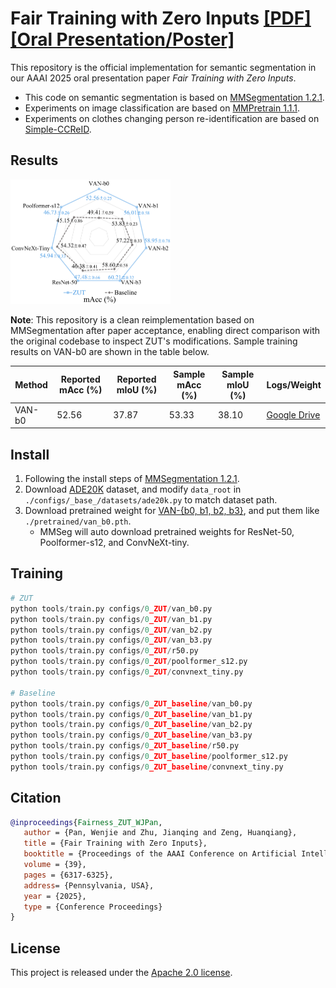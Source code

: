 # Fair Training with Zero Inputs [[PDF]](https://ojs.aaai.org/index.php/AAAI/article/view/32676/34831) [[Oral Presentation/Poster]](https://drive.google.com/drive/folders/1hWFJ2n4LnGnnD2r-C6dLyE31-0UJldfw?usp=drive_link)

This repository is the official implementation for semantic segmentation in our AAAI 2025 oral presentation paper *Fair Training with Zero Inputs*.

- This code on semantic segmentation is based on [MMSegmentation 1.2.1](https://github.com/open-mmlab/mmsegmentation/tree/v1.2.1).
- Experiments on image classification are based on [MMPretrain 1.1.1](https://github.com/open-mmlab/mmpretrain/tree/v1.1.1).
- Experiments on clothes changing person re-identification are based on [Simple-CCReID](https://github.com/guxinqian/Simple-CCReID).

## Results

<img src="images\ADE20K.png" alt="Results on ADE20K" style="zoom: 25%;" />

**Note**: This repository is a clean reimplementation based on MMSegmentation after paper acceptance, enabling direct comparison with the original codebase to inspect ZUT's modifications. Sample training results on VAN-b0 are shown in the table below.

| Method | Reported mAcc (%) | Reported mIoU (%) | Sample mAcc (%) | Sample mIoU (%) | Logs/Weight                                                                                          |
| ------ | ----------------- | ----------------- | --------------- | --------------- | ---------------------------------------------------------------------------------------------------- |
| VAN-b0 | 52.56             | 37.87             | 53.33           | 38.10           | [Google Drive](https://drive.google.com/drive/folders/1hWFJ2n4LnGnnD2r-C6dLyE31-0UJldfw?usp=drive_link) |

## Install

1. Following the install steps of [MMSegmentation 1.2.1](https://github.com/open-mmlab/mmsegmentation/tree/v1.2.1).
2. Download [ADE20K](http://data.csail.mit.edu/places/ADEchallenge/ADEChallengeData2016.zip) dataset, and modify `data_root` in `./configs/_base_/datasets/ade20k.py` to match dataset path.
3. Download pretrained weight for [VAN-{b0, b1, b2, b3}](https://cloud.tsinghua.edu.cn/d/0100f0cea37d41ba8d08/), and put them like `./pretrained/van_b0.pth`.
   - MMSeg will auto download pretrained weights for ResNet-50, Poolformer-s12, and ConvNeXt-tiny.

## Training

```python
# ZUT
python tools/train.py configs/0_ZUT/van_b0.py
python tools/train.py configs/0_ZUT/van_b1.py
python tools/train.py configs/0_ZUT/van_b2.py
python tools/train.py configs/0_ZUT/van_b3.py
python tools/train.py configs/0_ZUT/r50.py
python tools/train.py configs/0_ZUT/poolformer_s12.py
python tools/train.py configs/0_ZUT/convnext_tiny.py

# Baseline
python tools/train.py configs/0_ZUT_baseline/van_b0.py
python tools/train.py configs/0_ZUT_baseline/van_b1.py
python tools/train.py configs/0_ZUT_baseline/van_b2.py
python tools/train.py configs/0_ZUT_baseline/van_b3.py
python tools/train.py configs/0_ZUT_baseline/r50.py
python tools/train.py configs/0_ZUT_baseline/poolformer_s12.py
python tools/train.py configs/0_ZUT_baseline/convnext_tiny.py
```

## Citation

```bibtex
@inproceedings{Fairness_ZUT_WJPan,
   author = {Pan, Wenjie and Zhu, Jianqing and Zeng, Huanqiang},
   title = {Fair Training with Zero Inputs},
   booktitle = {Proceedings of the AAAI Conference on Artificial Intelligence},
   volume = {39},
   pages = {6317-6325},
   address= {Pennsylvania, USA},
   year = {2025},
   type = {Conference Proceedings}
}
```

## License

This project is released under the [Apache 2.0 license](LICENSE).
